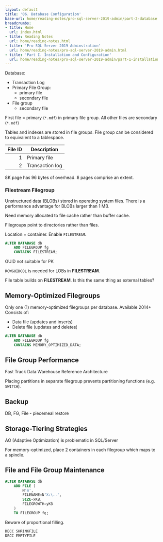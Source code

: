 ```yaml
---
layout: default
title: '06. Database Configuration'
base-url: home/reading-notes/pro-sql-server-2019-admin/part-2-database-administrator/06-database-configuration.md
breadcrumbs:
- title: Home
  url: index.html
- title: Reading Notes
  url: home/reading-notes.html
- title: 'Pro SQL Server 2019 Adminstration'
  url: home/reading-notes/pro-sql-server-2019-admin.html
- title: 'Part I. Installation and Configuration'
  url: home/reading-notes/pro-sql-server-2019-admin/part-1-installation-and-configuration.html
---
```


Database:

- Transaction Log
- Primary File Group:
  - primary file
  - secondary file
- File group
  - secondary file

First file = primary (`*.mdf`) in primary file group. All other files are secondary (`*.mdf`)

Tables and indexes are stored in file groups. File group can be considered to equivalent to a tablespace.

| File ID | Description |
| ---: | --- |
| 1 | Primary file |
| 2 | Transaction log |

8K page has 96 bytes of overhead. 8 pages comprise an extent.

### Filestream Filegroup

Unstructured data (BLOBs) stored in operating system files. There is a performance advantage for BLOBs larger than 1 MB.

Need memory allocated to file cache rather than buffer cache.

Filegroups point to directories rather than files.

Location = container. Enable `FILESTREAM`.

```sql
ALTER DATABASE db
    ADD FILEGROUP fg
    CONTAINS FILESTREAM;
```

GUID not suitable for PK

`ROWGUIDCOL` is needed for LOBs in __FILESTREAM__.

File table builds on __FILESTREAM__. Is this the same thing as external tables?

## Memory-Optimized Filegroups

Only one (1) memory-optimized filegroups per database. Available 2014+ Consists of:

- Data file (updates and inserts)
- Delete file (updates and deletes)

```sql
ALTER DATABASE db
    ADD FILEGROUP fg
    CONTAINS MEMORY_OPTIMIZED_DATA;
```

## File Group Performance

Fast Track Data Warehouse Reference Architecture

Placing partitions in separate filegroup prevents partitioning functions (e.g. `SWITCH`).

## Backup

DB, FG, File - piecemeal restore

## Storage-Tiering Strategies

AO (Adaptive Optimization) is problematic in SQL/Server

For memory-optimized, place 2 containers in each filegroup which maps to a spindle.

## File and File Group Maintenance

```sql
ALTER DATABASE db
    ADD FILE (
        N'm',
        FILENAME=N'X:\..',
        SIZE=xKB,
        FILEGROWTH=yKB
    )
    TO FILEGROUP fg;
```

Beware of proportional filling.

```sql
DBCC SHRINKFILE
DBCC EMPTYFILE
```

